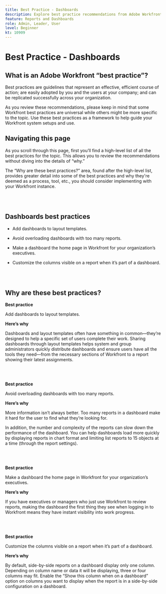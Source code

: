 ```yaml
---
title: Best Practice - Dashboards
description: Explore best practice recommendations from Adobe Workfront experts about setting up, managing, and using Workfront dashboards.
feature: Reports and Dashboards
role: Admin, Leader, User
level: Beginner
kt: 10909
---
```


# Best Practice - Dashboards

## What is an Adobe Workfront “best practice”? 

Best practices are guidelines that represent an effective, efficient course of action; are easily adopted by you and the users at your company; and can be replicated successfully across your organization. 

As you review these recommendations, please keep in mind that some Workfront best practices are universal while others might be more specific to the topic. Use these best practices as a framework to help guide your Workfront system setups and use.

## Navigating this page 

As you scroll through this page, first you’ll find a high-level list of all the best practices for the topic. This allows you to review the recommendations without diving into the details of “why.” 

The “Why are these best practices?” area, found after the high-level list, provides greater detail into some of the best practices and why they're deemed as a process, tool, etc., you should consider implementing with your Workfront instance. 

</br>
</br>

## Dashboards best practices 

* Add dashboards to layout templates. 

* Avoid overloading dashboards with too many reports. 

* Make a dashboard the home page in Workfront for your organization’s executives. 

* Customize the columns visible on a report when it’s part of a dashboard. 


</br>
</br>


## Why are these best practices? 

**Best practice**

Add dashboards to layout templates. 

**Here’s why**
 
Dashboards and layout templates often have something in common—they’re designed to help a specific set of users complete their work. Sharing dashboards through layout templates helps system and group administrators quickly distribute dashboards and ensure users have all the tools they need—from the necessary sections of Workfront to a report showing their latest assignments. 

</br>
</br>

**Best practice**

Avoid overloading dashboards with too many reports. 

**Here’s why**
 
More information isn’t always better. Too many reports in a dashboard make it hard for the user to find what they’re looking for. 

In addition, the number and complexity of the reports can slow down the performance of the dashboard. You can help dashboards load more quickly by displaying reports in chart format and limiting list reports to 15 objects at a time (through the report settings).

</br>
</br>

**Best practice**

Make a dashboard the home page in Workfront for your organization’s executives. 

**Here’s why**
  
If you have executives or managers who just use Workfront to review reports, making the dashboard the first thing they see when logging in to Workfront means they have instant visibility into work progress. 

</br>
</br>

**Best practice**

Customize the columns visible on a report when it’s part of a dashboard. 

**Here’s why**
 
By default, side-by-side reports on a dashboard display only one column. Depending on column name or data it will be displaying, three or four columns may fit. Enable the “Show this column when on a dashboard” option on columns you want to display when the report is in a side-by-side configuration on a dashboard.  

